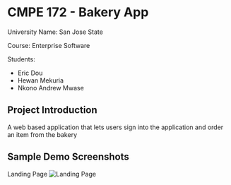 # CMPE 172 - Bakery App 
University Name: San Jose State 

Course: Enterprise Software

Students:
  -  Eric Dou
  -  Hewan Mekuria
  -  Nkono Andrew Mwase
 
 ## Project Introduction
 A web based application that lets users sign into the application and order an item from the bakery
 
 ## Sample Demo Screenshots
 Landing Page
 ![Landing Page](https://user-images.githubusercontent.com/46858191/144115873-9b68b4c6-0aec-4e36-bf5d-a501b31c519f.png)
 
 
 


 
